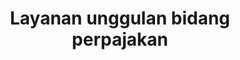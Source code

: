 ---
id: 4
title: Layanan unggulan bidang perpajakan
linkurl: 
fitur: resume
category: kup
topik: Umum
type: word
tgl: 11 Desember 2019
---